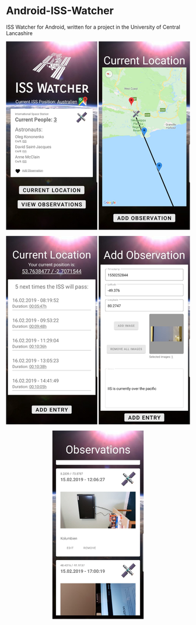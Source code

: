 # Android-ISS-Watcher
ISS Watcher for Android, written for a project in the University of Central Lancashire

<p align="center">
  <img src="https://github.com/manuelhintermayr/Android-ISS-Watcher/blob/master/screenshots/1.jpg" width="250">
  <img src="https://github.com/manuelhintermayr/Android-ISS-Watcher/blob/master/screenshots/2.jpg" width="250">
</p>
  
  <p align="center">
    <img src="https://github.com/manuelhintermayr/Android-ISS-Watcher/blob/master/screenshots/3.jpg" width="250">
    <img src="https://github.com/manuelhintermayr/Android-ISS-Watcher/blob/master/screenshots/4.jpg" width="250">
</p>

<p align="center">
    <img src="https://github.com/manuelhintermayr/Android-ISS-Watcher/blob/master/screenshots/5.jpg" width="250">
</p>
